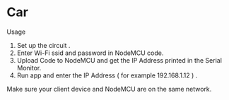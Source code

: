 # Car

Usage 

1. Set up the circuit .
2. Enter Wi-Fi ssid and password in NodeMCU code.
3. Upload Code to NodeMCU and get the IP Address printed in the Serial Monitor.
4. Run app and enter the IP Address ( for example 192.168.1.12 ) .
 
Make sure your client device and NodeMCU are on the same network. 
